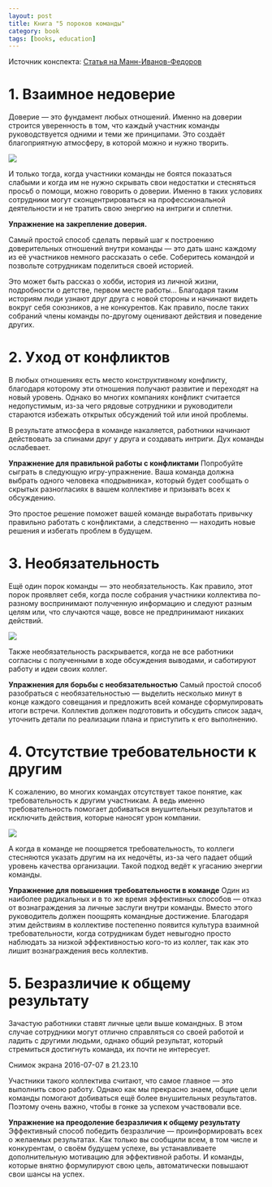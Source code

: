 ```yaml
---
layout: post
title: Книга "5 пороков команды"
category: book
tags: [books, education]
---
```


Источник конспекта: [Статья на Манн-Иванов-Федоров](https://blog.mann-ivanov-ferber.ru/2016/07/07/5-porokov-komandy-i-sposoby-ix-ustraneniya/)

# 1. Взаимное недоверие
Доверие — это фундамент любых отношений. Именно на доверии строится уверенность в том, что каждый участник команды руководствуется одними и теми же принципами. Это создаёт благоприятную атмосферу, в которой можно и нужно творить.

![](https://blog.mann-ivanov-ferber.ru/wp-content/uploads/2016/07/%D0%A1%D0%BD%D0%B8%D0%BC%D0%BE%D0%BA-%D1%8D%D0%BA%D1%80%D0%B0%D0%BD%D0%B0-2016-07-07-%D0%B2-21.12.12.png)

И только тогда, когда участники команды не боятся показаться слабыми и когда им не нужно скрывать свои недостатки и стесняться просьб о помощи, можно говорить о доверии. Именно в таких условиях сотрудники могут сконцентрироваться на профессиональной деятельности и не тратить свою энергию на интриги и сплетни.

**Упражнение на закрепление доверия.**

Самый простой способ сделать первый шаг к построению доверительных отношений внутри команды — это дать шанс каждому из её участников немного рассказать о себе. Соберитесь командой и позвольте сотрудникам поделиться своей историей.

Это может быть рассказ о хобби, история из личной жизни, подробности о детстве, первом месте работы… Благодаря таким историям люди узнают друг друга с новой стороны и начинают видеть вокруг себя союзников, а не конкурентов. Как правило, после таких собраний члены команды по-другому оценивают действия и поведение других.

# 2. Уход от конфликтов
В любых отношениях есть место конструктивному конфликту, благодаря которому эти отношения получают развитие и переходят на новый уровень. Однако во многих компаниях конфликт считается недопустимым, из-за чего рядовые сотрудники и руководители стараются избежать открытых обсуждений той или иной проблемы.

В результате атмосфера в команде накаляется, работники начинают действовать за спинами друг у друга и создавать интриги. Дух команды ослабевает.

**Упражнение для правильной работы с конфликтами**
Попробуйте сыграть в следующую игру-упражнение. Ваша команда должна выбрать одного человека «подрывника», который будет сообщать о скрытых разногласиях в вашем коллективе и призывать всех к обсуждению.

Это простое решение поможет вашей команде выработать привычку правильно работать с конфликтами, а следственно — находить новые решения и избегать проблем в будущем.

# 3. Необязательность
Ещё один порок команды — это необязательность. Как правило, этот порок проявляет себя, когда после собрания участники коллектива по-разному воспринимают полученную информацию и следуют разным целям или, что случаются чаще, вовсе не предпринимают никаких действий.

![](https://blog.mann-ivanov-ferber.ru/wp-content/uploads/2016/07/%D0%A1%D0%BD%D0%B8%D0%BC%D0%BE%D0%BA-%D1%8D%D0%BA%D1%80%D0%B0%D0%BD%D0%B0-2016-07-07-%D0%B2-21.14.35.png)

Также необязательность раскрывается, когда не все работники согласны с полученными в ходе обсуждения выводами, и саботируют работу и идеи своих коллег.

**Упражнения для борьбы с необязательностью**
Самый простой способ разобраться с необязательностью — выделить несколько минут в конце каждого совещания и предложить всей команде сформулировать итоги встречи. Коллектив должен подготовить и обсудить список задач, уточнить детали по реализации плана и приступить к его выполнению.

# 4. Отсутствие требовательности к другим
К сожалению, во многих командах отсутствует такое понятие, как требовательность к другим участникам. А ведь именно требовательность помогает добиваться внушительных результатов и исключить действия, которые наносят урон компании.

![](https://blog.mann-ivanov-ferber.ru/wp-content/uploads/2016/07/%D0%A1%D0%BD%D0%B8%D0%BC%D0%BE%D0%BA-%D1%8D%D0%BA%D1%80%D0%B0%D0%BD%D0%B0-2016-07-07-%D0%B2-21.15.01.png)

А когда в команде не поощряется требовательность, то коллеги стесняются указать другим на их недочёты, из-за чего падает общий уровень качества организации. Такой подход ведёт к угасанию энергии команды.

**Упражнение для повышения требовательности в команде**
Один из наиболее радикальных и в то же время эффективных способов — отказ от вознаграждения за личные заслуги внутри команды. Вместо этого руководитель должен поощрять командные достижение. Благодаря этим действиям в коллективе постепенно появится культура взаимной требовательности, когда сотрудникам будет невыгодно просто наблюдать за низкой эффективностью кого-то из коллег, так как это лишит вознаграждения весь коллектив.

# 5. Безразличие к общему результату
Зачастую работники ставят личные цели выше командных. В этом случае сотрудники могут отлично справляться со своей работой и ладить с другими людьми, однако общий результат, который стремиться достигнуть команда, их почти не интересует.

Снимок экрана 2016-07-07 в 21.23.10

Участники такого коллектива считают, что самое главное — это выполнить свою работу. Однако как мы прекрасно знаем, общие цели команды помогают добиваться ещё более внушительных результатов. Поэтому очень важно, чтобы в гонке за успехом участвовали все.

**Упражнение на преодоление безразличия к общему результату**
Эффективный способ победить безразличие — проинформировать всех о желаемых результатах. Как только вы сообщили всем, в том числе и конкурентам, о своём будущем успехе, вы устанавливаете дополнительную мотивацию для эффективной работы. И команды, которые внятно формулируют свою цель, автоматически повышают свои шансы на успех.